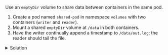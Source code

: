 Use an `emptyDir` volume to share data between containers in the same pod.

1. Create a pod named `shared-pod` in namespace `volumes` with two containers (`writer` and `reader`).
2. Mount a shared `emptyDir` volume at `/data` in both containers.
3. Have the writer continually append a timestamp to `/data/out.log`; the reader should tail the file.

<details><summary>Solution</summary>
<br>

```bash
kubectl create namespace volumes
```{{exec}}

```bash
cat <<'EOF_POD' > shared-pod.yaml
apiVersion: v1
kind: Pod
metadata:
  name: shared-pod
  namespace: volumes
spec:
  containers:
  - name: writer
    image: busybox:1.36
    command:
      - sh
      - -c
      - |
        while true; do
          date >> /data/out.log
          sleep 2
        done
    volumeMounts:
    - name: shared
      mountPath: /data
  - name: reader
    image: busybox:1.36
    command:
      - sh
      - -c
      - tail -f /data/out.log
    volumeMounts:
    - name: shared
      mountPath: /data
  volumes:
  - name: shared
    emptyDir: {}
EOF_POD
```{{exec}}

```bash
kubectl apply -f shared-pod.yaml
```{{exec}}

```bash
kubectl -n volumes logs shared-pod -c reader --tail=10
```{{exec}}

</details>
